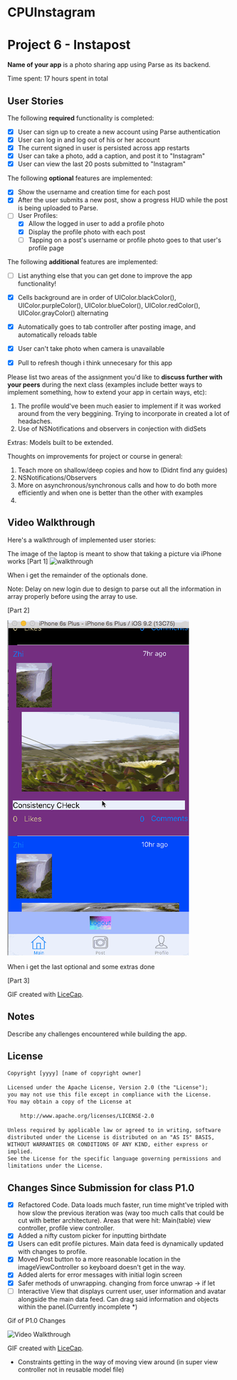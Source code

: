 # CPUInstagram
# Project 6 - Instapost

**Name of your app** is a photo sharing app using Parse as its backend.

Time spent: 17 hours spent in total

## User Stories

The following **required** functionality is completed:

- [x] User can sign up to create a new account using Parse authentication
- [x] User can log in and log out of his or her account
- [x] The current signed in user is persisted across app restarts
- [x] User can take a photo, add a caption, and post it to "Instagram"
- [x] User can view the last 20 posts submitted to "Instagram"

The following **optional** features are implemented:

- [x] Show the username and creation time for each post
- [x] After the user submits a new post, show a progress HUD while the post is being uploaded to Parse.
- [ ] User Profiles:
   - [x] Allow the logged in user to add a profile photo
   - [x] Display the profile photo with each post
   - [ ] Tapping on a post's username or profile photo goes to that user's profile page

The following **additional** features are implemented:

- [ ] List anything else that you can get done to improve the app functionality!
- [x] Cells background are in order of UIColor.blackColor(), UIColor.purpleColor(), UIColor.blueColor(), UIColor.redColor(), UIColor.grayColor() alternating
- [x] Automatically goes to tab controller after posting image, and automatically reloads table
- [x] User can't take photo when camera is unavailable
- [x] Pull to refresh though i think unnecesary for this app


Please list two areas of the assignment you'd like to **discuss further with your peers** during the next class (examples include better ways to implement something, how to extend your app in certain ways, etc):

1. The profile would've been much easier to implement if it was worked around from the very beggining. Trying to incorporate in created a lot of headaches.
2. Use of NSNotifications and observers in conjection with didSets

Extras:
Models built to be extended.

Thoughts on improvements for project or course in general:
1. Teach more on shallow/deep copies and how to (Didnt find any guides)
2. NSNotifications/Observers
3. More on asynchronous/synchronous calls and how to do both more efficiently and when one is better than the other with examples
4. 


## Video Walkthrough 

Here's a walkthrough of implemented user stories:

The image of the laptop is meant to show that taking a picture via iPhone works
[Part 1]
![walkthrough](Instapostv1.0.gif)


When i get the remainder of the optionals done.

Note: Delay on new login due to design to parse out all the information in array properly before using the array to use.

[Part 2]

![walkthrough](Instapostv2.0.gif)


When i get the last optional and some extras done



[Part 3]

GIF created with [LiceCap](http://www.cockos.com/licecap/).

## Notes

Describe any challenges encountered while building the app.

## License

    Copyright [yyyy] [name of copyright owner]

    Licensed under the Apache License, Version 2.0 (the "License");
    you may not use this file except in compliance with the License.
    You may obtain a copy of the License at

        http://www.apache.org/licenses/LICENSE-2.0

    Unless required by applicable law or agreed to in writing, software
    distributed under the License is distributed on an "AS IS" BASIS,
    WITHOUT WARRANTIES OR CONDITIONS OF ANY KIND, either express or implied.
    See the License for the specific language governing permissions and
    limitations under the License.

## Changes Since Submission for class P1.0

- [x] Refactored Code. Data loads much faster, run time might've tripled with how slow the previous iteration was (way too much calls that could be cut with better architecture). Areas that were hit: Main(table) view controller, profile view controller.
- [x] Added a nifty custom picker for inputting birthdate
- [x] Users can edit profile pictures. Main data feed is dynamically updated with changes to profile.
- [x] Moved Post button to a more reasonable location in the imageViewController so keyboard doesn't get in the way.
- [x] Added alerts for error messages with initial login screen
- [x] Safer methods of unwrapping. changing from force unwrap -> if let
- [ ] Interactive View that displays current user, user information and avatar alongside the main data feed. Can drag said information and objects within the panel.(Currently incomplete *)

Gif of P1.0 Changes

<img src='http://i.imgur.com/hLWAQnh.gif' title='Video Walkthrough' width='' alt='Video Walkthrough' />

GIF created with [LiceCap](http://www.cockos.com/licecap/).

* Constraints getting in the way of moving view around (in super view controller not in reusable model file)
